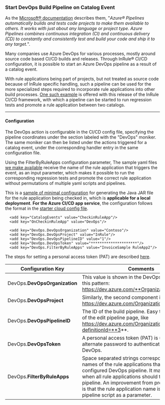 ### Start DevOps Build Pipeline on Catalog Event

As the [Microsoft® documentation](https://docs.microsoft.com/en-us/azure/devops/pipelines/?view=azure-devops) describes them, "*Azure® Pipelines automatically builds and tests code projects to make them available to others. It works with just about any language or project type. Azure Pipelines combines continuous integration (CI) and continuous delivery (CD) to constantly and consistently test and build your code and ship it to any target.*".

Many companies use Azure DevOps for various processes, mostly around source code based CI/CD builds and releases.  Through InRule® CI/CD configuration, it is possible to start an Azure DevOps pipeline as a result of a catalog event.

With rule applications being part of projects, but not treated as source code because of InRule specific handling, such a pipeline can be used for the more specialized steps required to incorporate rule applications into other build processes.  [One such example](../devops) is offered with this release of the InRule CI/CD framework, with which a pipeline can be started to run regression tests and promote a rule application between two catalogs.

---
#### Configuration

The DevOps action is configurable in the CI/CD config file, specifying the pipeline coordinates under the section labeled with the "DevOps" moniker.  The same moniker can then be listed under the actions triggered for a catalog event, under the corresponding handler entry in the same configuration file.

Using the FilterByRuleApps configuration parameter, The sample yaml files [we make available](../devops/yaml) receive the name of the rule application that triggers the event, as an input parameter, which makes it possible to run the corresponding regression tests and promote the correct rule application without permutations of multiple yaml scripts and pipelines.

This is a [sample of minimal configuration](../config/InRuleCICD_DevOps.config) for generating the Java JAR file for the rule application being checked in, which is **applicable for a local deployment**.  **For the Azure CI/CD app service**, the configuration follows the format in the [starter cloud config file](../config/InRule.CICD.Runtime.Service.config.json).

````
  <add key="CatalogEvents" value="CheckinRuleApp"/>
  <add key="OnCheckinRuleApp" value="DevOps"/>

  <add key="DevOps.DevOpsOrganization" value="Contoso"/>
  <add key="DevOps.DevOpsProject" value="InRule"/>
  <add key="DevOps.DevOpsPipelineID" value="1"/>
  <add key="DevOps.DevOpsToken" value="*********************"/>
  <add key="DevOps.FilterByRuleApps" value="InvoiceSample RuleApp2"/>
````

The steps for setting a personal access token (PAT) are described [here](https://docs.microsoft.com/en-us/azure/devops/organizations/accounts/use-personal-access-tokens-to-authenticate).

|Configuration Key | Comments
--- | ---
|DevOps.**DevOpsOrganization**| This value is shown in the DevOps URL following this pattern: https://dev.azure.com/**Organization**/Project
|DevOps.**DevOpsProject**| Similarly, the second component in https://dev.azure.com/Organization/**Project**.
|DevOps.**DevOpsPipelineID**| The ID of the build pipeline.  Easy to find in the URL of the edit pipeline page, like https://dev.azure.com/Organization/Project/_build?definitionId=**3**.
|DevOps.**DevOpsToken**| A personal access token (PAT) is used as an alternate password to authenticate into Azure DevOps.
|DevOps.**FilterByRuleApps**| Space separated strings corresponding to the names of the rule applications that will trigger the configured DevOps pipeline.  It may be empty for when all rule applications should trigger the pipeline.  An improvement from previous versions is that the rule application name is passed to the pipeline script as a parameter.